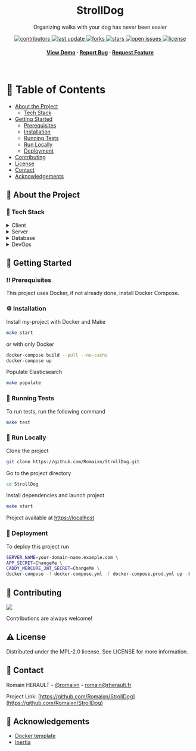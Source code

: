 <div align="center">

  <h1>StrollDog</h1>
  
  <p>
    Organizing walks with your dog has never been easier
  </p>
  
  
<!-- Badges -->
<p>
  <a href="https://github.com/Romaixn/StrollDog/graphs/contributors">
    <img src="https://img.shields.io/github/contributors/Romaixn/StrollDog" alt="contributors" />
  </a>
  <a href="">
    <img src="https://img.shields.io/github/last-commit/Romaixn/StrollDog" alt="last update" />
  </a>
  <a href="https://github.com/Romaixn/StrollDog/network/members">
    <img src="https://img.shields.io/github/forks/Romaixn/StrollDog" alt="forks" />
  </a>
  <a href="https://github.com/Romaixn/StrollDog/stargazers">
    <img src="https://img.shields.io/github/stars/Romaixn/StrollDog" alt="stars" />
  </a>
  <a href="https://github.com/Romaixn/StrollDog/issues/">
    <img src="https://img.shields.io/github/issues/Romaixn/StrollDog" alt="open issues" />
  </a>
  <a href="https://github.com/Romaixn/StrollDog/blob/master/LICENSE">
    <img src="https://img.shields.io/github/license/Romaixn/StrollDog.svg" alt="license" />
  </a>
</p>
   
<h4>
    <a href="#">View Demo</a>
  <span> · </span>
    <a href="https://github.com/Romaixn/StrollDog/issues/">Report Bug</a>
  <span> · </span>
    <a href="https://github.com/Romaixn/StrollDog/issues/">Request Feature</a>
  </h4>
</div>

<br />

<!-- Table of Contents -->
# :notebook_with_decorative_cover: Table of Contents

- [About the Project](#star2-about-the-project)
  * [Tech Stack](#space_invader-tech-stack)
- [Getting Started](#toolbox-getting-started)
  * [Prerequisites](#bangbang-prerequisites)
  * [Installation](#gear-installation)
  * [Running Tests](#test_tube-running-tests)
  * [Run Locally](#running-run-locally)
  * [Deployment](#triangular_flag_on_post-deployment)
- [Contributing](#wave-contributing)
- [License](#warning-license)
- [Contact](#handshake-contact)
- [Acknowledgements](#gem-acknowledgements)

  

<!-- About the Project -->
## :star2: About the Project

<!-- TechStack -->
### :space_invader: Tech Stack

<details>
  <summary>Client</summary>
  <ul>
    <li><a href="https://vuejs.org/">Vue.js</a></li>
    <li><a href="https://tailwindcss.com/">TailwindCSS</a></li>
  </ul>
</details>

<details>
  <summary>Server</summary>
  <ul>
    <li><a href="https://symfony.com/">Symfony</a></li>
  </ul>
</details>

<details>
<summary>Database</summary>
  <ul>
    <li><a href="https://www.postgresql.org/">PostgreSQL</a></li>
  </ul>
</details>

<details>
<summary>DevOps</summary>
  <ul>
    <li><a href="https://www.docker.com/">Docker</a></li>
  </ul>
</details>

<!-- Getting Started -->
## 	:toolbox: Getting Started

<!-- Prerequisites -->
### :bangbang: Prerequisites

This project uses Docker, if not already done, install Docker Compose.

<!-- Installation -->
### :gear: Installation

Install my-project with Docker and Make

```bash
make start
```

or with only Docker

```bash
docker-compose build --pull --no-cache
docker-compose up
```

Populate Elasticsearch
```bash
make populate
```
   
<!-- Running Tests -->
### :test_tube: Running Tests

To run tests, run the following command

```bash
make test
```

<!-- Run Locally -->
### :running: Run Locally

Clone the project

```bash
git clone https://github.com/Romaixn/StrollDog.git
```

Go to the project directory

```bash
cd StrollDog
```

Install dependencies and launch project

```bash
make start
```

Project available at [https://localhost](https://localhost)

<!-- Deployment -->
### :triangular_flag_on_post: Deployment

To deploy this project run

```bash
SERVER_NAME=your-domain-name.example.com \
APP_SECRET=ChangeMe \
CADDY_MERCURE_JWT_SECRET=ChangeMe \
docker-compose -f docker-compose.yml -f docker-compose.prod.yml up -d
```

<!-- Contributing -->
## :wave: Contributing

<a href="https://github.com/Romaixn/StrollDog/graphs/contributors">
  <img src="https://contrib.rocks/image?repo=Romaixn/StrollDog" />
</a>


Contributions are always welcome!

<!-- License -->
## :warning: License

Distributed under the MPL-2.0 license. See LICENSE for more information.


<!-- Contact -->
## :handshake: Contact

Romain HERAULT - [@romaixn](https://twitter.com/romaixn) - romain@rherault.fr

Project Link: [https://github.com/Romaixn/StrollDog](https://github.com/Romaixn/StrollDog)


<!-- Acknowledgments -->
## :gem: Acknowledgements

 - [Docker template](https://github.com/dunglas/symfony-docker)
 - [Inertia](https://inertiajs.com/)

